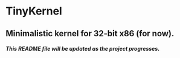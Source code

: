 # TinyKernel

## Minimalistic kernel for 32-bit x86 (for now). 

##### This README file will be updated as the project progresses.

